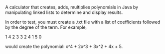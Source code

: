 A calculator that creates, adds, multiplies polynomials in Java by manipulating linked lists to determine and display results.

In order to test, you must create a .txt file with a list of coefficients followed by the degree of the term.
For example,

1 4
2 3
3 2
4 1
5 0

would create the polynomial: x^4 + 2x^3 + 3x^2 + 4x + 5.